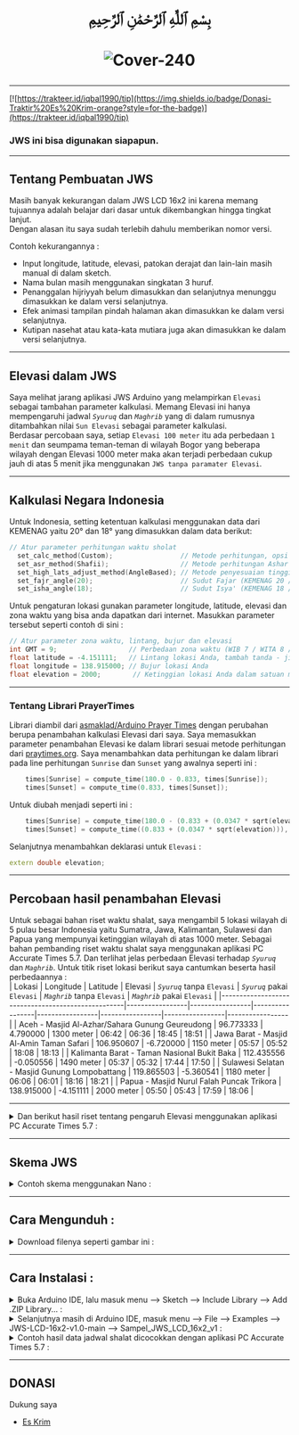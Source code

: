 # <p align="center">بِسْمِ ٱللَّٰهِ ٱلرَّحْمَٰنِ ٱلرَّحِيمِ</p>
# <p align="center">![Cover-240](https://github.com/chatGaPenTing/JWS-LCD-16x2-v1.0/assets/161785031/c71c414a-86ca-4d4a-8df7-42b77aa364ab)
</p>

---  
[![https://trakteer.id/iqbal1990/tip](https://img.shields.io/badge/Donasi-Traktir%20Es%20Krim-orange?style=for-the-badge)](https://trakteer.id/iqbal1990/tip)  
### JWS ini bisa digunakan siapapun.  
---  
## Tentang Pembuatan JWS
Masih banyak kekurangan dalam JWS LCD 16x2 ini karena memang tujuannya adalah belajar dari dasar untuk dikembangkan hingga tingkat lanjut.  
Dengan alasan itu saya sudah terlebih dahulu memberikan nomor versi.  
  
Contoh kekurangannya :  
- Input longitude, latitude, elevasi, patokan derajat dan lain-lain masih manual di dalam sketch.  
- Nama bulan masih menggunakan singkatan 3 huruf.  
- Penanggalan hijriyyah belum dimasukkan dan selanjutnya menunggu dimasukkan ke dalam versi selanjutnya.  
- Efek animasi tampilan pindah halaman akan dimasukkan ke dalam versi selanjutnya.  
- Kutipan nasehat atau kata-kata mutiara juga akan dimasukkan ke dalam versi selanjutnya.  
---
## Elevasi dalam JWS
Saya melihat jarang aplikasi JWS Arduino yang melampirkan `Elevasi` sebagai tambahan parameter kalkulasi. Memang Elevasi ini hanya mempengaruhi jadwal *`Syuruq`* dan *`Maghrib`* yang di dalam rumusnya ditambahkan nilai `Sun Elevasi` sebagai parameter kalkulasi.  
Berdasar percobaan saya, setiap `Elevasi 100 meter` itu ada perbedaan `1 menit` dan seumpama teman-teman di wilayah Bogor yang beberapa wilayah dengan Elevasi 1000 meter maka akan terjadi perbedaan cukup jauh di atas 5 menit jika menggunakan `JWS tanpa paramater Elevasi`.

---
## Kalkulasi Negara Indonesia
Untuk Indonesia, setting ketentuan kalkulasi menggunakan data dari KEMENAG yaitu 20° dan 18° yang dimasukkan dalam data berikut:  
```cpp
// Atur parameter perhitungan waktu sholat
  set_calc_method(Custom);                 // Metode perhitungan, opsi ada di PrayerTimes.h
  set_asr_method(Shafii);                  // Metode perhitungan Ashar
  set_high_lats_adjust_method(AngleBased); // Metode penyesuaian tinggi lintang
  set_fajr_angle(20);                      // Sudut Fajar (KEMENAG 20 / MESIR 19.5)
  set_isha_angle(18);                      // Sudut Isya' (KEMENAG 18 / MESIR 17.5)
```
Untuk pengaturan lokasi gunakan parameter longitude, latitude, elevasi dan zona waktu yang bisa anda dapatkan dari internet. Masukkan parameter tersebut seperti contoh di sini :  
```cpp
// Atur parameter zona waktu, lintang, bujur dan elevasi
int GMT = 9;                  // Perbedaan zona waktu (WIB 7 / WITA 8 / WIT 9)
float latitude = -4.151111;   // Lintang lokasi Anda, tambah tanda - jika anda di wilayah S (South)
float longitude = 138.915000; // Bujur lokasi Anda
float elevation = 2000;        // Ketinggian lokasi Anda dalam satuan meter   
```  
---
  
### Tentang Librari PrayerTimes  
Librari diambil dari [asmaklad/Arduino Prayer Times](https://github.com/asmaklad/Arduino-Prayer-Times) dengan perubahan berupa penambahan kalkulasi Elevasi dari saya.
Saya memasukkan parameter penambahan Elevasi ke dalam librari sesuai metode perhitungan dari [praytimes.org](http://praytimes.org/calculation). Saya menambahkan data perhitungan ke dalam librari pada line perhitungan `Sunrise` dan `Sunset` yang awalnya seperti ini :  
```cpp
	times[Sunrise] = compute_time(180.0 - 0.833, times[Sunrise]);
	times[Sunset] = compute_time(0.833, times[Sunset]);
```
Untuk diubah menjadi seperti ini :  
```cpp
	times[Sunrise] = compute_time(180.0 - (0.833 + (0.0347 * sqrt(elevation))), times[Sunrise]);
	times[Sunset] = compute_time((0.833 + (0.0347 * sqrt(elevation))), times[Sunset]);
```
Selanjutnya menambahkan deklarasi untuk `Elevasi` :  
```cpp
extern double elevation;
```

---

## Percobaan hasil penambahan Elevasi  
Untuk sebagai bahan riset waktu shalat, saya mengambil 5 lokasi wilayah di 5 pulau besar Indonesia yaitu Sumatra, Jawa, Kalimantan, Sulawesi dan Papua yang mempunyai ketinggian wilayah di atas 1000 meter. Sebagai bahan pembanding riset waktu shalat  saya menggunakan aplikasi PC Accurate Times 5.7. Dan terlihat jelas perbedaan Elevasi terhadap *`Syuruq`* dan *`Maghrib`*. Untuk titik riset lokasi berikut saya cantumkan beserta hasil perbedaannya :  
| Lokasi                                            | Longitude       | Latitude        | Elevasi        | *`Syuruq`* tanpa `Elevasi` | *`Syuruq`* pakai `Elevasi` | *`Maghrib`* tanpa `Elevasi` | *`Maghrib`* pakai `Elevasi` |
|---------------------------------------------------|-----------------|-----------------|-----------------|-----------------|-----------------|-----------------|-----------------|
| Aceh - Masjid Al-Azhar/Sahara Gunung Geureudong   | 96.773333       | 4.790000        | 1300 meter     | 06:42           | 06:36           | 18:45           | 18:51           |
| Jawa Barat - Masjid Al-Amin Taman Safari          | 106.950607      | -6.720000       | 1150 meter     | 05:57           | 05:52           |	18:08           | 18:13           |
| Kalimanta Barat - Taman Nasional Bukit Baka       | 112.435556      | -0.050556       | 1490 meter     | 05:37           | 05:32           |	17:44           | 17:50           |
| Sulawesi Selatan - Masjid Gunung Lompobattang     | 119.865503      | -5.360541       | 1180 meter     | 06:06           | 06:01           |	18:16           | 18:21           |
| Papua - Masjid Nurul Falah Puncak Trikora         | 138.915000      | -4.151111	| 2000 meter     | 05:50           | 05:43           |	17:59           | 18:06           |

---

<details>
<summary>Dan berikut hasil riset tentang pengaruh Elevasi menggunakan aplikasi PC Accurate Times 5.7 :</summary>  
    
`Sumatra - Aceh`  
![Aceh Diff](https://github.com/chatGaPenTing/JWS-LCD-16x2-v1.0/assets/161785031/6ac6f40e-7577-4293-aff3-f48e78b427f8)
  
`Jawa - Bogor`
![Bogor Diff](https://github.com/chatGaPenTing/JWS-LCD-16x2-v1.0/assets/161785031/e4286b17-81a5-4836-ac3e-261038544d32)

`Kalimantan - Sintang`  
![Kalbar Diff](https://github.com/chatGaPenTing/JWS-LCD-16x2-v1.0/assets/161785031/53632e53-ea6b-402f-9bca-30ad18d44d96)

`Sulawesi - Gowa`  
![Sulsel Diff](https://github.com/chatGaPenTing/JWS-LCD-16x2-v1.0/assets/161785031/f4386ee8-e603-47e2-be50-9c2feb7f4dfd)

`Papua - Puncak Trikora`  
![Papua Diff](https://github.com/chatGaPenTing/JWS-LCD-16x2-v1.0/assets/161785031/bf3c40f5-134c-4dea-908f-65edd451f0b4)
</details>  

---

## Skema JWS
<details>
<summary>Contoh skema menggunakan Nano :</summary>  
	
![skema320](https://github.com/chatGaPenTing/JWS-LCD-16x2-v1.0/assets/161785031/747120df-6544-48f8-b799-7773ca537775)  
</details>  

---
  
## Cara Mengunduh :    
<details>
<summary>Download filenya seperti gambar ini :</summary>  
    
![unduh480](https://github.com/chatGaPenTing/JWS-LCD-16x2-v1.0/assets/161785031/2854ff19-05fb-4756-a5ff-1f04ad1ed275)
</details>  

---
  
## Cara Instalasi :    
  
<details>  
<summary>Buka Arduino IDE, lalu masuk menu --> Sketch --> Include Library --> Add .ZIP Library... :</summary>  

![cara1-320](https://github.com/chatGaPenTing/JWS-LCD-16x2-v1.0/assets/161785031/3f306350-7a76-402a-9080-fe2640f5d3cb)
</details>
    
<details>  
<summary>Selanjutnya masih di Arduino IDE, masuk menu --> File --> Examples --> JWS-LCD-16x2-v1.0-main --> Sampel_JWS_LCD_16x2_v1 :</summary>  
    
![cara2-320](https://github.com/chatGaPenTing/JWS-LCD-16x2-v1.0/assets/161785031/b24a04dc-d3d3-4131-a117-a6186e70bc96)
</details>
  
<details>  
<summary>Contoh hasil data jadwal shalat dicocokkan dengan aplikasi PC Accurate Times 5.7 :</summary>  
  
https://github.com/chatGaPenTing/JWS-LCD-16x2-v1.0/assets/161785031/3bb84285-3116-476f-81cc-920385032255
</details>  

---
  
## DONASI  
Dukung saya
- [Es Krim](https://trakteer.id/iqbal1990/tip)

  
